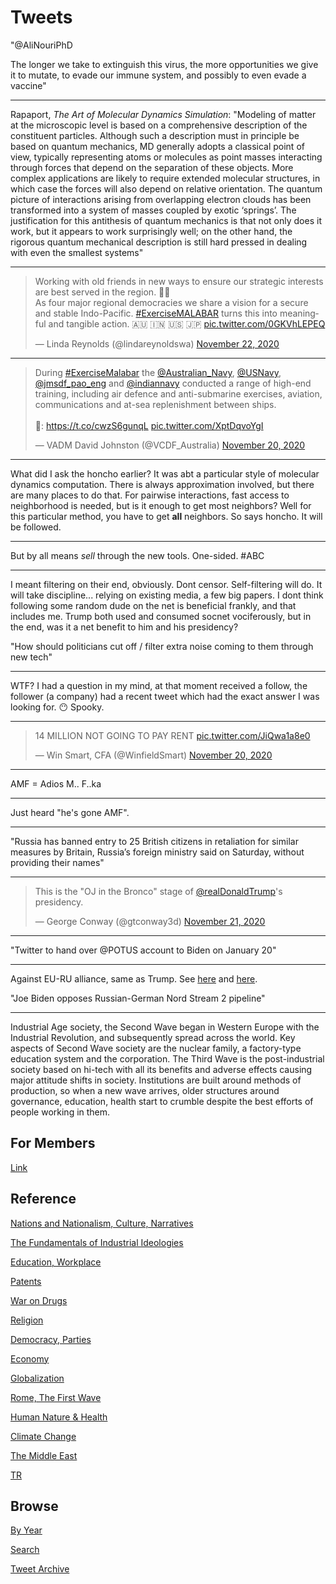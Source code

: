 # Tweets

"@AliNouriPhD

The longer we take to extinguish this virus, the more opportunities we
give it to mutate, to evade our immune system, and possibly to even
evade a vaccine"

---

Rapaport, *The Art of Molecular Dynamics Simulation*: "Modeling of
matter at the microscopic level is based on a comprehensive
description of the constituent particles. Although such a description
must in principle be based on quantum mechanics, MD generally adopts a
classical point of view, typically representing atoms or molecules as
point masses interacting through forces that depend on the separation
of these objects. More complex applications are likely to require
extended molecular structures, in which case the forces will also
depend on relative orientation. The quantum picture of interactions
arising from overlapping electron clouds has been transformed into a
system of masses coupled by exotic ‘springs’. The justification for
this antithesis of quantum mechanics is that not only does it work,
but it appears to work surprisingly well; on the other hand, the
rigorous quantum mechanical description is still hard pressed in
dealing with even the smallest systems"

---

<blockquote class="twitter-tweet"><p lang="en" dir="ltr">Working with old friends in new ways to ensure our strategic interests are best served in the region. 👏🏻 <br>As four major regional democracies we share a vision for a secure and stable Indo-Pacific. <a href="https://twitter.com/hashtag/ExerciseMALABAR?src=hash&amp;ref_src=twsrc%5Etfw">#ExerciseMALABAR</a> turns this into meaningful and tangible action. 🇦🇺 🇮🇳 🇺🇸 🇯🇵 <a href="https://t.co/0GKVhLEPEQ">pic.twitter.com/0GKVhLEPEQ</a></p>&mdash; Linda Reynolds (@lindareynoldswa) <a href="https://twitter.com/lindareynoldswa/status/1330374916986851330?ref_src=twsrc%5Etfw">November 22, 2020</a></blockquote> <script async src="https://platform.twitter.com/widgets.js" charset="utf-8"></script>

---

<blockquote class="twitter-tweet"><p lang="en" dir="ltr">During <a href="https://twitter.com/hashtag/ExerciseMalabar?src=hash&amp;ref_src=twsrc%5Etfw">#ExerciseMalabar</a> the <a href="https://twitter.com/Australian_Navy?ref_src=twsrc%5Etfw">@Australian_Navy</a>, <a href="https://twitter.com/USNavy?ref_src=twsrc%5Etfw">@USNavy</a>, <a href="https://twitter.com/jmsdf_pao_eng?ref_src=twsrc%5Etfw">@jmsdf_pao_eng</a> and <a href="https://twitter.com/indiannavy?ref_src=twsrc%5Etfw">@indiannavy</a> conducted a range of high-end training, including air defence and anti-submarine exercises, aviation, communications and at-sea replenishment between ships.<br><br>🎥: <a href="https://t.co/cwzS6gunqL">https://t.co/cwzS6gunqL</a> <a href="https://t.co/XptDqvoYgI">pic.twitter.com/XptDqvoYgI</a></p>&mdash; VADM David Johnston (@VCDF_Australia) <a href="https://twitter.com/VCDF_Australia/status/1329605412224708608?ref_src=twsrc%5Etfw">November 20, 2020</a></blockquote> <script async src="https://platform.twitter.com/widgets.js" charset="utf-8"></script>

---

What did I ask the honcho earlier? It was abt a particular style of
molecular dynamics computation. There is always approximation
involved, but there are many places to do that. For pairwise
interactions, fast access to neighborhood is needed, but is it enough
to get most neighbors? Well for this particular method, you have to
get __all__ neighbors. So says honcho. It will be followed.

---

But by all means *sell* through the new tools. One-sided. \#ABC

---

I meant filtering on their end, obviously. Dont censor. Self-filtering
will do. It will take discipline... relying on existing media, a few
big papers. I dont think following some random dude on the net is
beneficial frankly, and that includes me. Trump both used and consumed
socnet vociferously, but in the end, was it a net benefit to him and
his presidency?

"How should politicians cut off / filter extra noise coming to them
through new tech"

---

WTF? I had a question in my mind, at that moment received a follow,
the follower (a company) had a recent tweet which had the exact answer
I was looking for. 😶 Spooky.

---

<blockquote class="twitter-tweet"><p lang="en" dir="ltr">14 MILLION NOT GOING TO PAY RENT <a href="https://t.co/JiQwa1a8e0">pic.twitter.com/JiQwa1a8e0</a></p>&mdash; Win Smart, CFA (@WinfieldSmart) <a href="https://twitter.com/WinfieldSmart/status/1329746001066864647?ref_src=twsrc%5Etfw">November 20, 2020</a></blockquote> <script async src="https://platform.twitter.com/widgets.js" charset="utf-8"></script>

---

AMF = Adios M.. F..ka

---

Just heard "he's gone AMF". 

---

"Russia has banned entry to 25 British citizens in retaliation for
similar measures by Britain, Russia’s foreign ministry said on
Saturday, without providing their names"

---

<blockquote class="twitter-tweet"><p lang="en" dir="ltr">This is the &quot;OJ in the Bronco&quot; stage of <a href="https://twitter.com/realDonaldTrump?ref_src=twsrc%5Etfw">@realDonaldTrump</a>&#39;s presidency.</p>&mdash; George Conway (@gtconway3d) <a href="https://twitter.com/gtconway3d/status/1330186291137404932?ref_src=twsrc%5Etfw">November 21, 2020</a></blockquote> <script async src="https://platform.twitter.com/widgets.js" charset="utf-8"></script>

---

"Twitter to hand over @POTUS account to Biden on January 20"

---

Against EU-RU alliance, same as Trump. See [here](2017/07/the-next-decade-friedman.md#eurasia)
and [here](2017/06/friedman-100-years.md#navies).

"Joe Biden opposes Russian-German Nord Stream 2 pipeline"

---

Industrial Age society, the Second Wave began in Western Europe with
the Industrial Revolution, and subsequently spread across the
world. Key aspects of Second Wave society are the nuclear family, a
factory-type education system and the corporation. The Third Wave is
the post-industrial society based on hi-tech with all its benefits and
adverse effects causing major attitude shifts in society. Institutions
are built around methods of production, so when a new wave arrives,
older structures around governance, education, health start to crumble
despite the best efforts of people working in them.

## For Members

[Link](https://thirdwave-members.herokuapp.com)

## Reference

[Nations and Nationalism, Culture, Narratives](/2013/02/nations-and-nationalism.md)

[The Fundamentals of Industrial Ideologies](/2011/04/fundamentals-of-industrial-ideologies.md)

[Education, Workplace](2017/09/education-workplace.md)

[Patents](/2018/09/patents.md)

[War on Drugs](/2019/11/war-on-drugs.md)

[Religion](/2015/04/god-religion.md)

[Democracy, Parties](/2016/11/democracy.md)

[Economy](/2018/05/economy.md)

[Globalization](/2018/09/globalization.md)

[Rome, The First Wave](/2017/12/rome.md)

[Human Nature & Health](/2020/07/human-nature.md)

[Climate Change](/2018/12/climate.md)

[The Middle East](/2019/07/middleeast.md)

[TR](../tr)

## Browse

[By Year](years.md)

[Search](search.html)

[Tweet Archive](/tweets/README.md)

